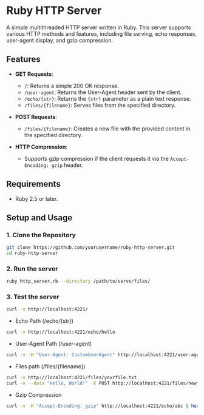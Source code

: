# Ruby HTTP Server

A simple multithreaded HTTP server written in Ruby. This server supports various HTTP methods and features, including file serving, echo responses, user-agent display, and gzip compression.

## Features

- **GET Requests**:
    - `/`: Returns a simple 200 OK response.
    - `/user-agent`: Returns the User-Agent header sent by the client.
    - `/echo/{str}`: Returns the `{str}` parameter as a plain text response.
    - `/files/{filename}`: Serves files from the specified directory.

- **POST Requests**:
    - `/files/{filename}`: Creates a new file with the provided content in the specified directory.

- **HTTP Compression**:
    - Supports gzip compression if the client requests it via the `Accept-Encoding: gzip` header.

## Requirements

- Ruby 2.5 or later.

## Setup and Usage

### 1. Clone the Repository

```bash
git clone https://github.com/yourusername/ruby-http-server.git
cd ruby-http-server
```

### 2. Run the server
    
```bash
ruby http_server.rb --directory /path/to/serve/files/
```

### 3. Test the server

```bash
curl -v http://localhost:4221/
```

- Echo Path (/echo/{str})

```bash
curl -v http://localhost:4221/echo/hello
```

- User-Agent Path (/user-agent)

```bash
curl -v -H "User-Agent: CustomUserAgent" http://localhost:4221/user-agent
```

- Files path (/files/{filename})

```bash
curl -v http://localhost:4221/files/yourfile.txt
curl -v --data "Hello, World!" -X POST http://localhost:4221/files/newfile.txt
```

- Gzip Compression

```bash
curl -v -H "Accept-Encoding: gzip" http://localhost:4221/echo/abc | hexdump -C
```